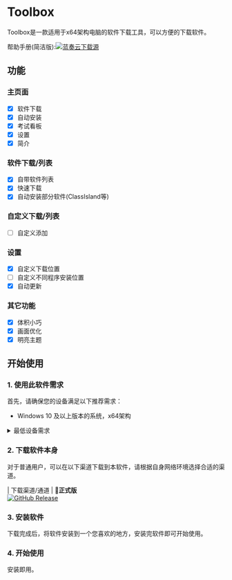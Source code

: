 # Toolbox

Toolbox是一款适用于x64架构电脑的软件下载工具，可以方便的下载软件。

帮助手册(简洁版):[![蓝奏云下载源](https://ts1.cn.mm.bing.net/th?id=ODLS.41ae9b13-83e4-411d-9d68-44ff16492160&w=32&h=32&qlt=90&pcl=fffffa&r=0&o=6&pid=1.2)](https://lzy-12.lanzouw.com/ik5mA2820d9a)

## 功能
### 主页面
- [X] 软件下载
- [X] 自动安装
- [X] 考试看板
- [X] 设置
- [X] 简介
### 软件下载/列表
- [X] 自带软件列表
- [X] 快速下载
- [X] 自动安装部分软件(ClassIsland等)
### 自定义下载/列表
- [ ] 自定义添加
### 设置
- [X] 自定义下载位置
- [ ] 自定义不同程序安装位置
- [X] 自动更新
### 其它功能
- [X] 体积小巧
- [X] 画面优化
- [X] 明亮主题

## 开始使用

### 1. 使用此软件需求

首先，请确保您的设备满足以下推荐需求：
- Windows 10 及以上版本的系统，x64架构

<details>
<summary>最低设备需求</summary>

Toolbox 理论上可以在以下的系统环境中运行：

- Windows 7 及以上版本系统，x64架构

**注意：在这些系统上运行 Lzy Toolbox 可能会出现下载不稳定的情况。**

> ⚠️**不建议在 Windows 10 以下的系统运行本应用。**

</details>

### 2. 下载软件本身

对于普通用户，可以在以下渠道下载到本软件，请根据自身网络环境选择合适的渠道。

| 下载渠道/通道 | **🚀正式版** <br/>[![GitHub Release](https://img.shields.io/github/v/release/lzy98276/Toolbox?style=flat-square&logo=GitHub&color=%233fb950)](https://github.com/lzy98276/Toolbox/releases/latest)

### 3. 安装软件

下载完成后，将软件安装到一个您喜欢的地方，安装完软件即可开始使用。

### 4. 开始使用

安装即用。

